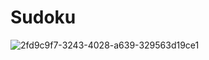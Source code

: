 # Sudoku

![2fd9c9f7-3243-4028-a639-329563d19ce1](https://github.com/Fadhnur/Sudoku/assets/124156063/d13f27ee-ab8c-4fe4-8a71-157dd8c39295)
